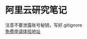 # 阿里云研究笔记
注意不要泄露账号秘钥，写好.gitignore  
[免费申请体验地址](https://free.aliyun.com/?spm=a2c4g.11186623.631162.indexregistered.18be4c072Bb8pS)